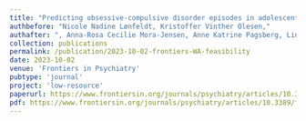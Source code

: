 ```yaml
---
title: "Predicting obsessive-compulsive disorder episodes in adolescents using a wearable biosensor—A wrist angel feasibility study"
authbefore: "Nicole Nadine Lønfeldt, Kristoffer Vinther Olesen,"
authafter: ", Anna-Rosa Cecilie Mora-Jensen, Anne Katrine Pagsberg, Line Katrine Harder Clemmensen"
collection: publications
permalink: /publication/2023-10-02-frontiers-WA-feasibility
date: 2023-10-02
venue: 'Frontiers in Psychiatry'
pubtype: 'journal'
project: 'low-resource'
paperurl: https://www.frontiersin.org/journals/psychiatry/articles/10.3389/fpsyt.2023.1231024/full
pdf: https://www.frontiersin.org/journals/psychiatry/articles/10.3389/fpsyt.2023.1231024/pdf?isPublishedV2=false
---
```

